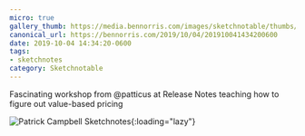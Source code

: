 ```yaml
---
micro: true
gallery_thumb: https://media.bennorris.com/images/sketchnotable/thumbs/release-notes-2019-campbell.jpg
canonical_url: https://bennorris.com/2019/10/04/201910041434200600
date: 2019-10-04 14:34:20-0600
tags:
- sketchnotes
category: Sketchnotable
---
```


Fascinating workshop from @patticus at Release Notes teaching how to figure out value-based pricing

![Patrick Campbell Sketchnotes](https://media.bennorris.com/images/sketchnotable/release-notes-2019/release-notes-2019-campbell.jpg){:loading="lazy"}
